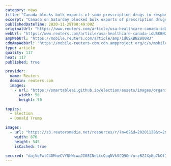 ```yaml
---
category: news
title: "Canada blocks bulk exports of some prescription drugs in response to Trump import plan"
excerpt: "Canada on Saturday blocked bulk exports of prescription drugs if they would create a shortage at home, in response to outgoing U.S. President Donald Trump's efforts to allow imports from Canada to lower some drug prices for Americans."
publishedDateTime: 2020-11-29T00:49:00Z
originalUrl: "https://www.reuters.com/article/usa-healthcare-canada-idUSKBN2880RJ"
webUrl: "https://www.reuters.com/article/usa-healthcare-canada-idUSKBN2880RJ"
ampWebUrl: "https://mobile.reuters.com/article/amp/idUSKBN2880RJ"
cdnAmpWebUrl: "https://mobile-reuters-com.cdn.ampproject.org/c/s/mobile.reuters.com/article/amp/idUSKBN2880RJ"
type: article
quality: 117
heat: 117
published: true

provider:
  name: Reuters
  domain: reuters.com
  images:
    - url: "https://smartableai.github.io/election/assets/images/organizations/reuters.com-50x50.jpg"
      width: 50
      height: 50

topics:
  - Election
  - Donald Trump

images:
  - url: "https://s3.reutersmedia.net/resources/r/?m=02&d=20201128&t=2&i=1542764319&w=&fh=545px&fw=&ll=&pl=&sq=&r=LYNXMPEGAR0I7"
    width: 876
    height: 545
    isCached: true

secured: "dajVqFwtC4DMneCVYQhWcwaJI08INeLtcQaqNVkSCQ9Gn/urzBZJXyKu7kOf74Xgt4BvXC6SuRe4nv/Y8GsSDhHjB3mbpXleuQ+GdDaO/OjMEXaKTw+1EJjh3FocbZgALNgwnmq2gjui1nid+3Q5LrWlaKxYakPl8U4qVYO4RxzYXe/xO6Hkvh2wCwmbElXnfIF+bIpIrKzQGZX6BcMFpXhPh4Tc7gTcGDGp+cFxdvwKAjc25F0Jb7jSh/wmLXWUgtmRXdyRyZ/2nt09xRprGW6vFC8qUrcIaimw5bCupRY9jCVxUZRFqy8M4qQQah5UGxgsqzZ1S4WlIo5Tme4k4gP0kKDlWV47yF/ubm/jZuQ=;c+2doHj4xwZnGMC7VFh1YQ=="
---
```


